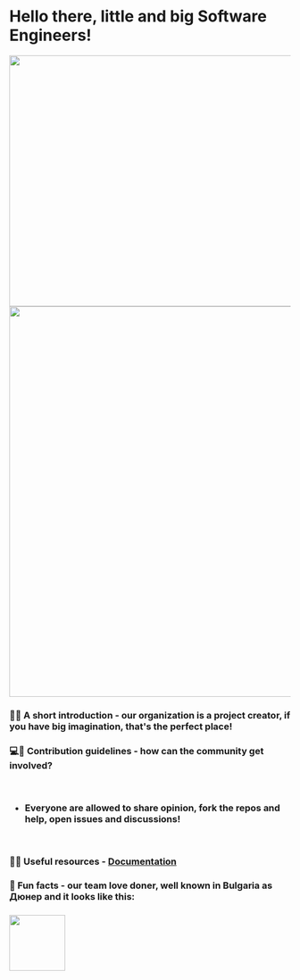 # Hello there, little and big Software Engineers! 
<img src="https://user-images.githubusercontent.com/112943652/195577399-4d1c0cba-d5a6-417c-9c73-c3a21cd20407.png" width="2500" height="450">
<img src="https://user-images.githubusercontent.com/112943652/195550154-38998d53-4cdc-43f0-a0a3-f5b1c7d83652.gif" width="1000px" height="700px">

### 👷‍♂️ A short introduction - our organization is a project creator, if you have big imagination, that's the perfect place!
### 💻🔨 Contribution guidelines - how can the community get involved? 
<br>

### <ul><li>Everyone are allowed to share opinion, fork the repos and help, open issues and discussions!</li></ul>
<br>

### 👩‍💻 Useful resources - [Documentation](https://github.com/Mitko-Vtori-World/.github/files/9774681/Intro.Presentation.pptx)
### 🌯 Fun facts - our team love doner, well known in Bulgaria as Дюнер and it looks like this: 
### <img src="https://user-images.githubusercontent.com/112943652/195544018-11a42f2e-3728-4596-88e7-aeaea8a74b2d.png" style="width: 100px;" />
